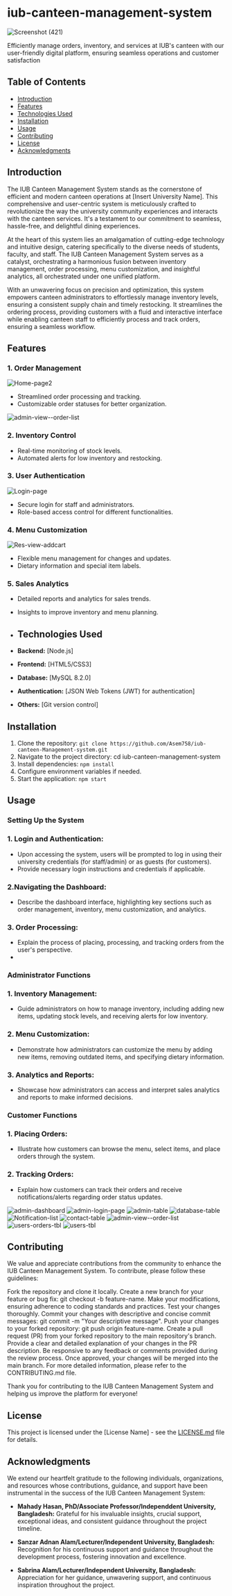 # iub-canteen-management-system
![Screenshot (421)](https://github.com/Asem758/iub-canteen-management-system/assets/79334393/d888866f-e429-4575-8a32-e4eb9ba8295a)

Efficiently manage orders, inventory, and services at IUB's canteen with our user-friendly digital platform, ensuring seamless operations and customer satisfaction

## Table of Contents

- [Introduction](#introduction)
- [Features](#features)
- [Technologies Used](#technologies-used)
- [Installation](#installation)
- [Usage](#usage)
- [Contributing](#contributing)
- [License](#license)
- [Acknowledgments](#acknowledgments)

## Introduction
The IUB Canteen Management System stands as the cornerstone of efficient and modern canteen operations at [Insert University Name]. This comprehensive and user-centric system is meticulously crafted to revolutionize the way the university community experiences and interacts with the canteen services. It's a testament to our commitment to seamless, hassle-free, and delightful dining experiences.

At the heart of this system lies an amalgamation of cutting-edge technology and intuitive design, catering specifically to the diverse needs of students, faculty, and staff. The IUB Canteen Management System serves as a catalyst, orchestrating a harmonious fusion between inventory management, order processing, menu customization, and insightful analytics, all orchestrated under one unified platform.

With an unwavering focus on precision and optimization, this system empowers canteen administrators to effortlessly manage inventory levels, ensuring a consistent supply chain and timely restocking. It streamlines the ordering process, providing customers with a fluid and interactive interface while enabling canteen staff to efficiently process and track orders, ensuring a seamless workflow.

## Features

### 1. Order Management
![Home-page2](https://github.com/Asem758/iub-canteen-management-system/assets/79334393/3f2ec770-db28-4187-93db-0c8bb3abc6c9)
- Streamlined order processing and tracking.
- Customizable order statuses for better organization.
  
![admin-view--order-list](https://github.com/Asem758/iub-canteen-management-system/assets/79334393/7cc92d8e-b32c-4fd1-ade7-921de3053589)


### 2. Inventory Control
- Real-time monitoring of stock levels.
- Automated alerts for low inventory and restocking.

### 3. User Authentication
![Login-page](https://github.com/Asem758/iub-canteen-management-system/assets/79334393/b920b51e-05f7-4250-842b-b3c9c79ad959)

- Secure login for staff and administrators.
- Role-based access control for different functionalities.

### 4. Menu Customization
![Res-view-addcart](https://github.com/Asem758/iub-canteen-management-system/assets/79334393/8a404191-aa63-43e2-b514-1365633abe82)

- Flexible menu management for changes and updates.
- Dietary information and special item labels.

### 5. Sales Analytics
- Detailed reports and analytics for sales trends.
- Insights to improve inventory and menu planning.

- ## Technologies Used

- **Backend:** [Node.js]
- **Frontend:** [HTML5/CSS3]
- **Database:** [MySQL 8.2.0]
- **Authentication:** [JSON Web Tokens (JWT) for authentication]
- **Others:** [Git version control]

## Installation

1. Clone the repository: `git clone https://github.com/Asem758/iub-canteen-Management-system.git`
2. Navigate to the project directory: cd iub-canteen-management-system
3. Install dependencies: `npm install`
4. Configure environment variables if needed.
5. Start the application: `npm start`

## Usage

### Setting Up the System

### 1. Login and Authentication:

- Upon accessing the system, users will be prompted to log in using their university credentials (for staff/admin) or as guests (for customers).
- Provide necessary login instructions and credentials if applicable.

### 2.Navigating the Dashboard:

- Describe the dashboard interface, highlighting key sections such as order management, inventory, menu customization, and analytics.

### 3. Order Processing:

- Explain the process of placing, processing, and tracking orders from the user's perspective.
- 
### Administrator Functions

### 1. Inventory Management:

- Guide administrators on how to manage inventory, including adding new items, updating stock levels, and receiving alerts for low inventory.

### 2. Menu Customization:

- Demonstrate how administrators can customize the menu by adding new items, removing outdated items, and specifying dietary information.

### 3. Analytics and Reports:

- Showcase how administrators can access and interpret sales analytics and reports to make informed decisions.

### Customer Functions

### 1. Placing Orders:

- Illustrate how customers can browse the menu, select items, and place orders through the system.
  
### 2. Tracking Orders:

- Explain how customers can track their orders and receive notifications/alerts regarding order status updates.

![admin-dashboard](https://github.com/Asem758/iub-canteen-management-system/assets/79334393/8f51fc05-386f-41d8-9993-c2b52cd228d8)
![admin-login-page](https://github.com/Asem758/iub-canteen-management-system/assets/79334393/c4e09f6c-e3b3-4e64-9c6a-807f4bc0a49a)
![admin-table](https://github.com/Asem758/iub-canteen-management-system/assets/79334393/3eadde2a-efff-40d1-b39f-91b729d50ed7)
![database-table](https://github.com/Asem758/iub-canteen-management-system/assets/79334393/ce240fb7-1e07-40f6-b960-d64cd52876cc)
![Notification-list](https://github.com/Asem758/iub-canteen-management-system/assets/79334393/2d4131cc-c264-49d5-a311-91b198ee1ebd)
![contact-table](https://github.com/Asem758/iub-canteen-management-system/assets/79334393/4b2277bf-3cf3-4619-82e1-55d56358e13d)
![admin-view--order-list](https://github.com/Asem758/iub-canteen-management-system/assets/79334393/ec730210-2e49-4ebf-bd8e-0e53af11ff70)
![users-orders-tbl](https://github.com/Asem758/iub-canteen-management-system/assets/79334393/2427460a-61c8-40f0-98cf-368b36f982f9)
![users-tbl](https://github.com/Asem758/iub-canteen-management-system/assets/79334393/e2e4fe28-d511-4762-8c5c-6bfe53129aeb)

## Contributing

We value and appreciate contributions from the community to enhance the IUB Canteen Management System. To contribute, please follow these guidelines:

Fork the repository and clone it locally.
Create a new branch for your feature or bug fix: git checkout -b feature-name.
Make your modifications, ensuring adherence to coding standards and practices.
Test your changes thoroughly.
Commit your changes with descriptive and concise commit messages: git commit -m "Your descriptive message".
Push your changes to your forked repository: git push origin feature-name.
Create a pull request (PR) from your forked repository to the main repository's branch.
Provide a clear and detailed explanation of your changes in the PR description.
Be responsive to any feedback or comments provided during the review process.
Once approved, your changes will be merged into the main branch.
For more detailed information, please refer to the CONTRIBUTING.md file.

Thank you for contributing to the IUB Canteen Management System and helping us improve the platform for everyone!

## License

This project is licensed under the [License Name] - see the [LICENSE.md](LICENSE.md) file for details.

## Acknowledgments

We extend our heartfelt gratitude to the following individuals, organizations, and resources whose contributions, guidance, and support have been instrumental in the success of the IUB Canteen Management System:

- **Mahady Hasan, PhD/Associate Professor/Independdent University, Bangladesh:** Grateful for his invaluable insights, crucial support, exceptional ideas, and consistent guidance throughout the project timeline.

- **Sanzar Adnan Alam/Lecturer/Independent University, Bangladesh:** Recognition for his continuous support and guidance throughout the development process, fostering innovation and excellence.

- **Sabrina Alam/Lecturer/Independent University, Bangladesh:** Appreciation for her guidance, unwavering support, and continuous inspiration throughout the project.











